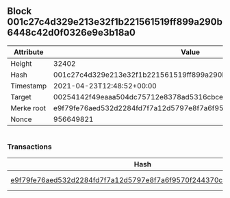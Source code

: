 ## Block 001c27c4d329e213e32f1b221561519ff899a290b6448c42d0f0326e9e3b18a0

Attribute | Value
--- | ---
Height | 32402
Hash | 001c27c4d329e213e32f1b221561519ff899a290b6448c42d0f0326e9e3b18a0
Timestamp | 2021-04-23T12:48:52+00:00
Target | 00254142f49eaaa504dc75712e8378ad5316cbcead634704b3734b6271167cc4
Merke root | e9f79fe76aed532d2284fd7f7a12d5797e8f7a6f9570f244370c086d6321ec27
Nonce | 956649821

```

```

### Transactions

Hash | Amount
--- | ---
[e9f79fe76aed532d2284fd7f7a12d5797e8f7a6f9570f244370c086d6321ec27](e9f79fe76aed532d2284fd7f7a12d5797e8f7a6f9570f244370c086d6321ec27.md) | 10.00000000 SKEPTI 
